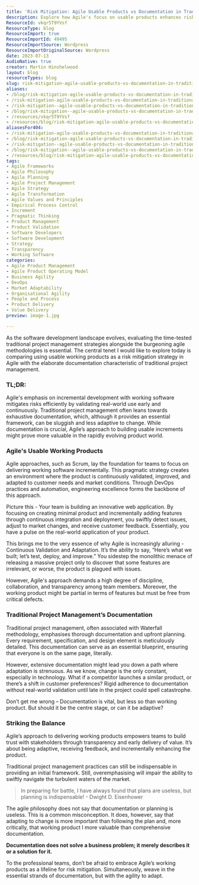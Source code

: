 ```yaml
---
title: 'Risk Mitigation: Agile Usable Products vs Documentation in Traditional Project Management'
description: Explore how Agile's focus on usable products enhances risk mitigation compared to traditional documentation methods in project management. Adapt and thrive!
ResourceId: vkqr5T9YVsf
ResourceType: blog
ResourceImport: true
ResourceImportId: 49495
ResourceImportSource: Wordpress
ResourceImportOriginalSource: Wordpress
date: 2023-07-13
AudioNative: true
creator: Martin Hinshelwood
layout: blog
resourceTypes: blog
slug: risk-mitigation-agile-usable-products-vs-documentation-in-traditional-project-management
aliases:
- /blog/risk-mitigation-agile-usable-products-vs-documentation-in-traditional-project-management
- /risk-mitigation-agile-usable-products-vs-documentation-in-traditional-project-management
- /risk-mitigation--agile-usable-products-vs-documentation-in-traditional-project-management
- /blog/risk-mitigation--agile-usable-products-vs-documentation-in-traditional-project-management
- /resources/vkqr5T9YVsf
- /resources/blog/risk-mitigation-agile-usable-products-vs-documentation-in-traditional-project-management
aliasesFor404:
- /risk-mitigation-agile-usable-products-vs-documentation-in-traditional-project-management
- /blog/risk-mitigation-agile-usable-products-vs-documentation-in-traditional-project-management
- /risk-mitigation--agile-usable-products-vs-documentation-in-traditional-project-management
- /blog/risk-mitigation--agile-usable-products-vs-documentation-in-traditional-project-management
- /resources/blog/risk-mitigation-agile-usable-products-vs-documentation-in-traditional-project-management
tags:
- Agile Frameworks
- Agile Philosophy
- Agile Planning
- Agile Project Management
- Agile Strategy
- Agile Transformation
- Agile Values and Principles
- Empirical Process Control
- Increment
- Pragmatic Thinking
- Product Management
- Product Validation
- Software Developers
- Software Development
- Strategy
- Transparency
- Working Software
categories:
- Agile Product Management
- Agile Product Operating Model
- Business Agility
- DevOps
- Market Adaptability
- Organisational Agility
- People and Process
- Product Delivery
- Value Delivery
preview: image-1.jpg

---
```

As the software development landscape evolves, evaluating the time-tested traditional project management strategies alongside the burgeoning agile methodologies is essential. The central tenet I would like to explore today is comparing using usable working products as a risk mitigation strategy in Agile with the elaborate documentation characteristic of traditional project management.

### TL;DR:

Agile's emphasis on incremental development with working software mitigates risks efficiently by validating real-world use early and continuously. Traditional project management often leans towards exhaustive documentation, which, although it provides an essential framework, can be sluggish and less adaptive to change. While documentation is crucial, Agile’s approach to building usable increments might prove more valuable in the rapidly evolving product world.

### Agile's Usable Working Products

Agile approaches, such as Scrum, lay the foundation for teams to focus on delivering working software incrementally. This pragmatic strategy creates an environment where the product is continuously validated, improved, and adapted to customer needs and market conditions. Through DevOps practices and automation, engineering excellence forms the backbone of this approach.

Picture this - Your team is building an innovative web application. By focusing on creating minimal product and incrementally adding features through continuous integration and deployment, you swiftly detect issues, adjust to market changes, and receive customer feedback. Essentially, you have a pulse on the real-world application of your product.

This brings me to the very essence of why Agile is increasingly alluring - Continuous Validation and Adaptation. It’s the ability to say, “Here’s what we built; let’s test, deploy, and improve.” You sidestep the monolithic menace of releasing a massive project only to discover that some features are irrelevant, or worse, the product is plagued with issues.

However, Agile's approach demands a high degree of discipline, collaboration, and transparency among team members. Moreover, the working product might be partial in terms of features but must be free from critical defects.

### Traditional Project Management’s Documentation

Traditional project management, often associated with Waterfall methodology, emphasises thorough documentation and upfront planning. Every requirement, specification, and design element is meticulously detailed. This documentation can serve as an essential blueprint, ensuring that everyone is on the same page, literally.

However, extensive documentation might lead you down a path where adaptation is strenuous. As we know, change is the only constant, especially in technology. What if a competitor launches a similar product, or there’s a shift in customer preferences? Rigid adherence to documentation without real-world validation until late in the project could spell catastrophe.

Don’t get me wrong – Documentation is vital, but less so than working product. But should it be the centre stage, or can it be adaptive?

### Striking the Balance

Agile’s approach to delivering working products empowers teams to build trust with stakeholders through transparency and early delivery of value. It’s about being adaptive, receiving feedback, and incrementally enhancing the product.

Traditional project management practices can still be indispensable in providing an initial framework. Still, overemphasising will impair the ability to swiftly navigate the turbulent waters of the market.

> In preparing for battle, I have always found that plans are useless, but planning is indispensable! - Dwight D. Eisenhower

The agile philosophy does not say that documentation or planning is useless. This is a common misconception. It does, however, say that adapting to change is more important than following the plan and, more critically, that working product I more valuable than comprehensive documentation.

**Documentation does not solve a business problem; it merely describes it or a solution for it.**

To the professional teams, don’t be afraid to embrace Agile’s working products as a lifeline for risk mitigation. Simultaneously, weave in the essential strands of documentation, but with the agility to adapt.
